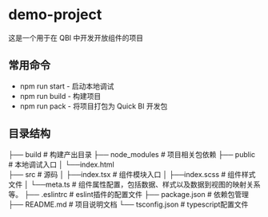 # demo-project

这是一个用于在 QBI 中开发开放组件的项目

## 常用命令

- npm run start - 启动本地调试
- npm run build - 构建项目
- npm run pack - 将项目打包为 Quick BI 开发包

## 目录结构
├── build                # 构建产出目录
├── node_modules         # 项目相关包依赖
├── public               # 本地调试入口
│    └──index.html   		
├── src                  # 源码
│    ├──index.tsx        # 组件模块入口
│    ├──index.scss       # 组件样式文件
│    └──meta.ts          # 组件属性配置，包括数据、样式以及数据到视图的映射关系等。
├── .eslintrc            # eslint插件的配置文件
├── package.json         # 依赖包管理
├── README.md            # 项目说明文档
└── tsconfig.json        # typescript配置文件